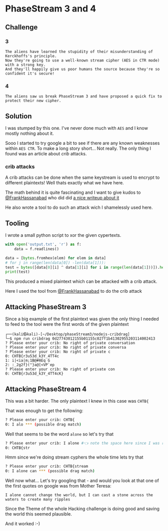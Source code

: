 # PhaseStream 3 and 4

## Challenge

### 3

```plain
The aliens have learned the stupidity of their misunderstanding of Kerckhoffs's principle.
Now they're going to use a well-known stream cipher (AES in CTR mode) with a strong key.
And they'll happily give us poor humans the source because they're so confident it's secure!
```

### 4

```plain
The aliens saw us break PhaseStream 3 and have proposed a quick fix to protect their new cipher.
```

## Solution

I was stumped by this one. I've never done much with `AES` and I know mostly nothing about it.

Sooo I started to try google a bit to see if there are any known weaknesses
within `AES CTR`. To make a long story short... Not really. The only thing I
found was an article about _crib_ attacks.

### crib attacks

A crib attacks can be done when the same keystream is used to encrypt to
different plaintexts! Well thats exactly what we have here.

The math behind it is quite fascinating and I want to give kudos to
[@FrankHassanabad][FrankHassanabad] who did did [a nice writeup about it][blog]

He also wrote a tool to do such an attack wich I shamelessly used here.

## Tooling

I wrote a small python script to xor the given cypertexts.

```python
with open('output.txt', 'r') as f:
    data = f.readlines()

data = [bytes.fromhex(elem) for elem in data]
# for j in range(len(data[0]) -len(data[1])):
test = bytes([data[0][i] ^ data[1][i] for i in range(len(data[1]))]).hex()
print(test)
```

This produced a mixed plaintext which can be attacked with a crib attack.

Here I used the tool from [@FrankHassanabad][FrankHassanabad] to do the crib
attack

## Attacking PhaseStream 3

Since a big example of the first plaintext was given the only thing I needed to
feed to the tool were the first words of the given plaintext

```plain
┌──(kali㉿kali)-[~/Desktop/phaseStream3/nodejs-cribdrag]
└─$ npm run cribdrag 0d27743012155b01155c027f1b41302955203114002413
? Please enter your crib: No right of private conversation
? Please enter your crib: No right of private conversa
? Please enter your crib: No right of private c
0: CHTB{r3u53d_k3Y_4TT4c
1: i|<ia|m;1B@#AEq G
2: :_2g2f}("}a@[<VP`ep
? Please enter your crib: No right of private con
0: CHTB{r3u53d_k3Y_4TT4cK}
```

## Attacking PhaseStream 4

This was a bit harder. The only plaintext I knew in this case was `CHTB{`

That was enough to get the following:

```bash
? Please enter your crib: CHTB{
0: I alo *** (possible drag match)
```

Well that seems to be the word `alone` so let's try that

```bash
? Please enter your crib: I alone #👈 note the space here since I was relatively sure a space followed after alone
0: CHTB{str
```

Hmm since we're doing stream cyphers the whole time lets try that

```bash
? Please enter your crib: CHTB{stream
0: I alone can *** (possible drag match)
```

Well now what... Let's try googling that - and would you look at that one of the
first quotes on google was from Mother Teresa:

```plain
I alone cannot change the world, but I can cast a stone across the waters to create many ripples
```

Since the Theme of the whole Hacking challenge is doing good and saving the
world this seemed plausible.

And it worked :-)

[FrankHassanabad]: https://github.com/FrankHassanabad
[blog]: https://medium.com/@fhbro/crib-dragging-plain-text-attack-5a61a0bcd80d

